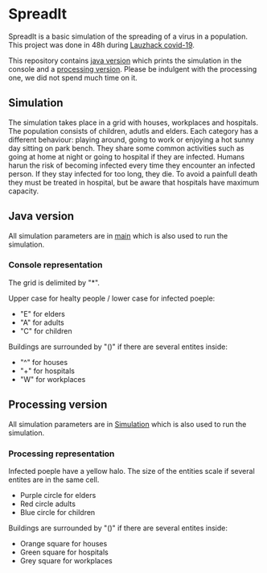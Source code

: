# SpreadIt
SpreadIt is a basic simulation of the spreading of a virus in a population. This project was done in 48h during [Lauzhack covid-19](https://covid19.lauzhack.com).

This repository contains [java version](src) which prints the simulation in the console and a [processing version](Processing). Please be indulgent with the processing one, we did not spend much time on it.

## Simulation
The simulation takes place in a grid with houses, workplaces and hospitals. The population consists of children, adutls and elders. Each category has a different behaviour: playing around, going to work or enjoying a hot sunny day sitting on park bench. They share some common activities such as going at home at night or going to hospital if they are infected. Humans harun the risk of becoming infected every time they encounter an infected person. If they stay infected for too long, they die. To avoid a painfull death they must be treated in hospital, but be aware that hospitals have maximum capacity.

## Java version
All simulation parameters are in [main](src/main.java) which is also used to run the simulation.
### Console representation
The grid is delimited by "*".

Upper case for healty people / lower case for infected poeple:
  * "E" for elders
  * "A" for adults
  * "C" for children
  
Buildings are surrounded by "()" if there are several entites inside:
  * "^" for houses
  * "+" for hospitals
  * "W" for workplaces

## Processing version
All simulation parameters are in [Simulation](Processing/Simulation.pde) which is also used to run the simulation.
### Processing representation

Infected poeple have a yellow halo. The size of the entities scale if several entites are in the same cell.
  * Purple circle for elders
  * Red circle adults
  * Blue circle for children
  
Buildings are surrounded by "()" if there are several entites inside:
  * Orange square for houses
  * Green square for hospitals
  * Grey square for workplaces
